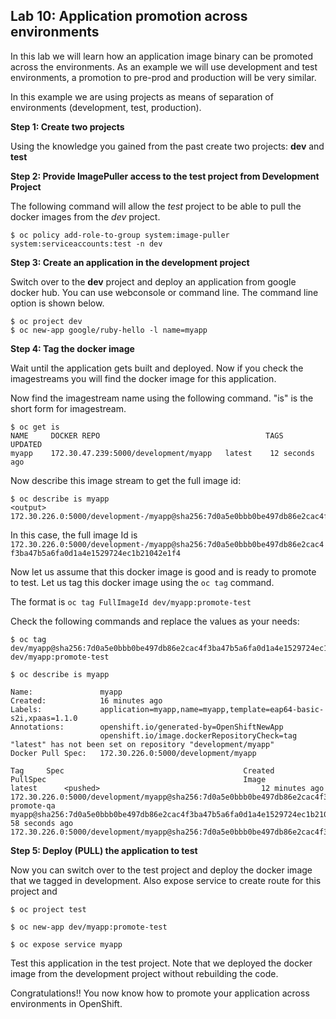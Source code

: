 ## Lab 10: Application promotion across environments

In this lab we will learn how an application image binary can be promoted across the environments. As an example we will use development and test environments, a promotion to pre-prod and production will be very similar.

In this example we are using projects as means of separation of environments (development, test, production).

**Step 1: Create two projects**

Using the knowledge you gained from the past create two projects: **dev** and **test**

**Step 2: Provide ImagePuller access to the test project from Development Project**

The following command will allow the _test_ project to be able to pull the docker images from the _dev_ project.

```
$ oc policy add-role-to-group system:image-puller system:serviceaccounts:test -n dev
```

**Step 3: Create an application in the development project**

Switch over to the **dev** project and deploy an application from google docker hub. You can use webconsole or command line. The command line option is shown below.

```
$ oc project dev
$ oc new-app google/ruby-hello -l name=myapp
```

**Step 4: Tag the docker image**

Wait until the application gets built and deployed. Now if you check the imagestreams you will find the docker image for this application.

Now find the imagestream name using the following command. "is" is the short form for imagestream.

```
$ oc get is
NAME     DOCKER REPO                                     TAGS      UPDATED
myapp    172.30.47.239:5000/development/myapp   latest    12 seconds ago

```

Now describe this image stream to get the full image id:

```
$ oc describe is myapp
<output>
172.30.226.0:5000/development-/myapp@sha256:7d0a5e0bbb0be497db86e2cac4f3ba47b5a6fa0d1a4e1529724ec1b21042e1f4
```

In this case, the full image Id is `172.30.226.0:5000/development-/myapp@sha256:7d0a5e0bbb0be497db86e2cac4f3ba47b5a6fa0d1a4e1529724ec1b21042e1f4`

Now let us assume that this docker image is good and is ready to promote to test. Let us tag this docker image using the `oc tag` command.

The format is
`
oc tag FullImageId dev/myapp:promote-test
`

Check the following commands and replace the values as your needs:

```
$ oc tag dev/myapp@sha256:7d0a5e0bbb0be497db86e2cac4f3ba47b5a6fa0d1a4e1529724ec1b21042e1f4 dev/myapp:promote-test
```

```
$ oc describe is myapp

Name:				myapp
Created:			16 minutes ago
Labels:				application=myapp,name=myapp,template=eap64-basic-s2i,xpaas=1.1.0
Annotations:		openshift.io/generated-by=OpenShiftNewApp
					openshift.io/image.dockerRepositoryCheck=tag "latest" has not been set on repository "development/myapp"
Docker Pull Spec:	172.30.226.0:5000/development/myapp

Tag		Spec										Created		PullSpec											Image
latest		<pushed>									12 minutes ago	172.30.226.0:5000/development/myapp@sha256:7d0a5e0bbb0be497db86e2cac4f3ba47b5a6fa0d1a4e1529724ec1b21042e1f4
promote-qa	myapp@sha256:7d0a5e0bbb0be497db86e2cac4f3ba47b5a6fa0d1a4e1529724ec1b21042e1f4	58 seconds ago	172.30.226.0:5000/development/myapp@sha256:7d0a5e0bbb0be497db86e2cac4f3ba47b5a6fa0d1a4e1529724ec1b21042e1f4

```

**Step 5: Deploy (PULL) the application to test**

Now you can switch over to the test project and deploy the docker image that we tagged in development. Also expose service to create route for this project and

```
$ oc project test

$ oc new-app dev/myapp:promote-test

$ oc expose service myapp
```

Test this application in the test project. Note that we deployed the docker image from the development project without rebuilding the code.

Congratulations!! 
You now know how to promote your application across environments in OpenShift.
